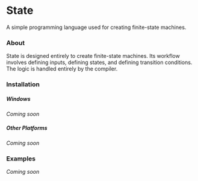 # State
A simple programming language used for creating finite-state machines.

### About
State is designed entirely to create finite-state machines. Its workflow involves defining inputs, defining states, and defining transition conditions. The logic is handled entirely by the compiler.

### Installation
##### Windows
*Coming soon*

##### Other Platforms
*Coming soon*

### Examples
*Coming soon*
